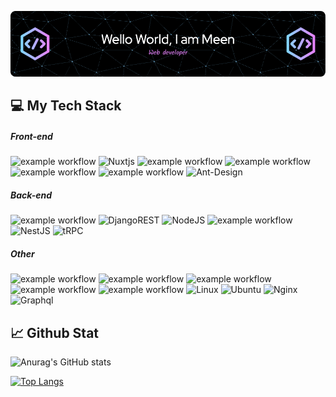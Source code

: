 <div align="left">

![Header](./github-header-image.png)
  
## 💻 My Tech Stack

##### Front-end
![example workflow](https://img.shields.io/badge/Vue.js-35495E?style=for-the-badge&logo=vue.js&logoColor=4FC08D)
![Nuxtjs](https://img.shields.io/badge/Nuxt-002E3B?style=for-the-badge&logo=nuxtdotjs&logoColor=#00DC82)
![example workflow](https://img.shields.io/badge/Angular-DD0031?style=for-the-badge&logo=angular&logoColor=white)
![example workflow](https://img.shields.io/badge/Tailwind_CSS-38B2AC?style=for-the-badge&logo=tailwind-css&logoColor=white)
![example workflow](https://img.shields.io/badge/Bootstrap-563D7C?style=for-the-badge&logo=bootstrap&logoColor=white)
![example workflow](https://img.shields.io/badge/Material--UI-0081CB?style=for-the-badge&logo=material-ui&logoColor=white)
![Ant-Design](https://img.shields.io/badge/-AntDesign-%230170FE?style=for-the-badge&logo=ant-design&logoColor=white)

##### Back-end
![example workflow](https://img.shields.io/badge/Django-092E20?style=for-the-badge&logo=django&logoColor=white)
![DjangoREST](https://img.shields.io/badge/DJANGO-REST-ff1709?style=for-the-badge&logo=django&logoColor=white&color=ff1709&labelColor=gray)
![NodeJS](https://img.shields.io/badge/node.js-6DA55F?style=for-the-badge&logo=node.js&logoColor=white)
![example workflow](https://img.shields.io/badge/Express.js-404D59?style=for-the-badge)
![NestJS](https://img.shields.io/badge/nestjs-%23E0234E.svg?style=for-the-badge&logo=nestjs&logoColor=white)
 ![tRPC](https://img.shields.io/badge/tRPC-2596BE.svg?style=for-the-badge&logo=tRPC&logoColor=white)

##### Other
![example workflow](https://img.shields.io/badge/MongoDB-4EA94B?style=for-the-badge&logo=mongodb&logoColor=white)
![example workflow](https://img.shields.io/badge/PostgreSQL-316192?style=for-the-badge&logo=postgresql&logoColor=white)
![example workflow](https://img.shields.io/badge/Sequelize-52B0E7?style=for-the-badge&logo=Sequelize&logoColor=white)
![example workflow](https://img.shields.io/badge/Prisma-3982CE?style=for-the-badge&logo=Prisma&logoColor=white)
![example workflow](https://img.shields.io/badge/docker-%230db7ed.svg?style=for-the-badge&logo=docker&logoColor=white)
![Linux](https://img.shields.io/badge/Linux-FCC624?style=for-the-badge&logo=linux&logoColor=black)
![Ubuntu](https://img.shields.io/badge/Ubuntu-E95420?style=for-the-badge&logo=ubuntu&logoColor=white)
![Nginx](https://img.shields.io/badge/nginx-%23009639.svg?style=for-the-badge&logo=nginx&logoColor=white)
![Graphql](https://img.shields.io/badge/GraphQL-E10098.svg?style=for-the-badge&logo=GraphQL&logoColor=white)


## 📈 Github Stat

![Anurag's GitHub stats](https://github-readme-stats.vercel.app/api?username=Meen-Anusak&show_icons=true&theme=vue)

[![Top Langs](https://github-readme-stats.vercel.app/api/top-langs/?username=Meen-Anusak&layout=compact)](https://github.com/anuraghazra/github-readme-stats)


</div> 
